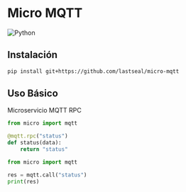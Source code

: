 # Micro MQTT
![Python](https://img.shields.io/badge/python-3670A0?style=for-the-badge&logo=python&logoColor=ffdd54)

## Instalación

```bash
pip install git+https://github.com/lastseal/micro-mqtt
```

## Uso Básico

Microservicio MQTT RPC

```python
from micro import mqtt

@mqtt.rpc("status")
def status(data):
    return "status"
```

```python
from micro import mqtt

res = mqtt.call("status")
print(res)
```
